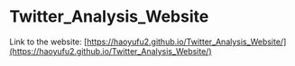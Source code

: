 # Twitter_Analysis_Website

Link to the website: [https://haoyufu2.github.io/Twitter_Analysis_Website/](https://haoyufu2.github.io/Twitter_Analysis_Website/)
